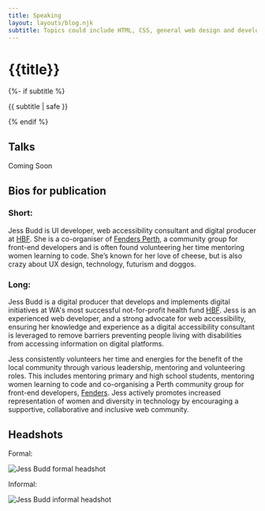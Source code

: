 ```yaml
---
title: Speaking
layout: layouts/blog.njk
subtitle: Topics could include HTML, CSS, general web design and developement, web accessibility, digital project management, community organisation, learning
---
```

<div class="container__blog">
  <h1>{{title}}</h1>
  {%- if subtitle %}<p class="subtitle">{{ subtitle | safe }}</p>{% endif %}

<h2 class="h3">Talks</h2>

Coming Soon



<h2 class="h3">Bios for publication</h2>

<h3 class="h4">Short:</h3>

Jess Budd is UI developer, web accessibility consultant and digital producer at [HBF](http://hbf.com.au).  She is a co-organiser of [Fenders Perth](https://fenders.co/), a community group for front-end developers and is often found volunteering her time mentoring women learning to code. She’s known for her love of cheese, but is also crazy about UX design, technology, futurism and doggos.

<h3 class="h4">Long:</h3>

Jess Budd is a digital producer that develops and implements digital initiatives at WA's most successful not-for-profit health fund [HBF](http://hbf.com.au). Jess is an experienced web developer, and a strong advocate for web accessibility, ensuring her knowledge and experience as a digital accessibility consultant is leveraged to remove barriers preventing people living with disabilities from accessing information on digital platforms. 

Jess consistently volunteers her time and energies for the benefit of the local community through various leadership, mentoring and volunteering roles. This includes mentoring primary and high school students, mentoring women learning to code and co-organising a Perth community group for front-end developers, [Fenders](https://fenders.co/). Jess actively promotes increased representation of women and diversity in technology by encouraging a supportive, collaborative and inclusive web community.

<h2 class="h3">Headshots</h2>

Formal:

<img class="headshot" src="/images/jess-budd-bio-lg-sq.jpg" alt="Jess Budd formal headshot">
<!-- <img class="headshot" src="/images/jessbudd-bio-bw.jpg" alt="Jess Budd formal headshot black and white"> -->

Informal:

<img class="headshot" src="/images/jess-budd-bio-funCL.jpg" alt="Jess Budd informal headshot">

</div>